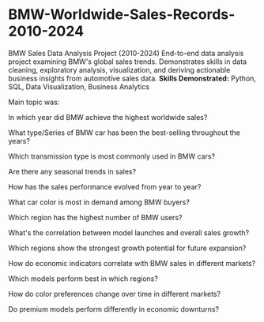 # BMW-Worldwide-Sales-Records-2010-2024

BMW Sales Data Analysis Project (2010-2024)  End-to-end data analysis project examining BMW's global sales trends. Demonstrates skills in data cleaning, exploratory analysis, visualization, and deriving actionable business insights from automotive sales data.  **Skills Demonstrated:** Python, SQL, Data Visualization, Business Analytics

Main topic was:

In which year did BMW achieve the highest worldwide sales?

What type/Series of BMW car has been the best-selling throughout the years?

Which transmission type is most commonly used in BMW cars?

Are there any seasonal trends in sales?

How has the sales performance evolved from year to year?

What car color is most in demand among BMW buyers?

Which region has the highest number of BMW users?

What's the correlation between model launches and overall sales growth?

Which regions show the strongest growth potential for future expansion?

How do economic indicators correlate with BMW sales in different markets?

Which models perform best in which regions?

How do color preferences change over time in different markets?

Do premium models perform differently in economic downturns?
